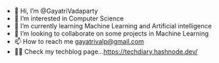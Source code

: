 - 👋 Hi, I’m @GayatriVadaparty
- 👀 I’m interested in Computer Science
- 🌱 I’m currently learning Machine Learning and Artificial intelligence
- 💞️ I’m looking to collaborate on some projects in Machine Learning
- 📫 How to reach me gayatrivalp@gmail.com
- 👩‍💻 Check my techblog page...https://techdiary.hashnode.dev/
<!---
GayatriVadaparty/GayatriVadaparty is a ✨ special ✨ repository because its `README.md` (this file) appears on your GitHub profile.
You can click the Preview link to take a look at your changes.
--->
